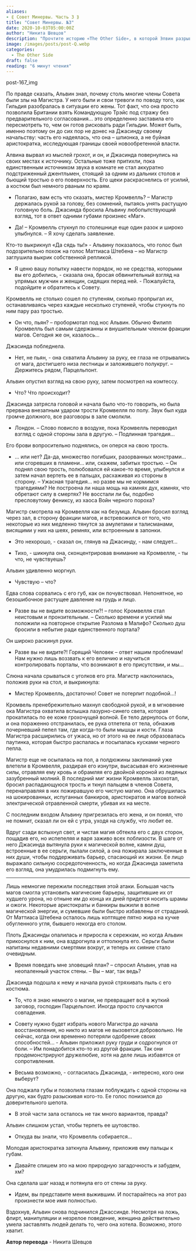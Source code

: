 ```yaml
---
aliases: 
- ⟪ Совет Минервы. Часть 3 ⟫
title: "Совет Минервы. №3"
date: 2020-10-03T05:00:00Z
author: "Никита Шевцов"
description: "Прочтите историю «The Other Side», в которой Элвин разрывается между своей верностью гильдии и беспокойством о положении своей жены. Следите за развитием событий в этой интригующей истории о шпионаже и силовых играх. | Malifaux история"
image: /images/posts/post-Q.webp
categories: 
  - The Other Side
draft: false
reading: "6 минут чтения"
---
```

post-167_img

По правде сказать, Альвин знал, почему столь многие члены Совета были злы на Магистра. У него были и свои тревоги по поводу того, как Гильдия разобралась в ситуации его жены. Тот факт, что она просто позволила Британии взять Командующую Трэйс под стражу без предварительного согласования… это определенно заставила его пересмотреть то, чем он готов рисковать ради Гильдии. Может быть, именно поэтому он до сих пор не донес на Джасинду своему начальству: часть его надеялась, что она – шпионка, а не буйная аристократка, исследующая границы своей новообретенной власти.

Алвина вырвал из мыслей грохот, и он, и Джасинда повернулись на своих местах к источнику. Остальные тоже притихли, пока единственным источником звука в комнате не стал аккуратно подстриженный джентльмен, стоящий за одним из дальних столов и бьющий тростью о его поверхность. Его щеки раскраснелись от усилий, а костюм был немного рваным по краям.

- Полагаю, вам есть что сказать, мистер Кромвелль? – Магистр держалась рукой за голову, без сомнений, пытаясь унять растущую головную боль. Джасинда бросила Альвину любопытствующий взгляд, тот в ответ одними губами произнес «Маг».

- Да! – Кромвелль стукнул по столешнице еще один разок и широко улыбнулся. – Я хочу сделать заявление.

Кто-то выкрикнул «Да сядь ты!» - Альвину показалось, что голос был подозрительно похож на голос Маттиаса Штебена – но Магистр заглушила выкрик собственной репликой.

- Я ценю вашу попытку навести порядок, но не средства, которыми вы его добились, - сказала она, бросая обвинительный взгляд на упрямых мужчин и женщин, сидящих перед ней. - Пожалуйста, подойдите и обратитесь к Совету.

Кромвелль не столько сошел по ступеням, сколько пропрыгал их, останавливаясь через каждые несколько ступеней, чтобы стукнуть по ним пару раз тростью.

- Он что, пьян? – пробормотал под нос Альвин. Обычно Филипп Кромвелль был самым сдержанны и внушительным членом фракции магов. Сегодня же он, казалось…

Джасинда побледнела.

- Нет, не пьян, - она схватила Альвину за руку, ее глаза не отрывались от мага, достигшего низа лестницы и заложившего полукруг. – Держитесь рядом, Парцельпонт.

Альвин опустил взгляд на свою руку, затем посмотрел на комтессу.

- Что? Что происходит?

Джасинда затрясла головой и начала было что-то говорить, но была прервана внезапным ударом трости Кромвелля по полу. Звук был куда громче должного, все разговоры в зале смолкли.

- Лондон. – Слово повисло в воздухе, пока Кромвелль переводил взгляд с одной стороны зала в другую. – Подлинная трагедия…

Его брови вопросительно поднялись, он оперся на свою трость.

- … или нет? Да-да, множество погибших, разорванных монстрами… или сгоревших в пламени… или, скажем, забитых тростью. – Он поднял свою трость, полюбовался ей какое-то время, улыбнулся и затем начал вертеть ее в пальцах, расхаживая из стороны в сторону. – Ужасная трагедия… но разве мы не кормимся трагедиями? Не построена ли наша мощь на камнях дух, камнях, что обретают силу в смертях? Не восстали ли бы, подобно пресловутому фениксу, из хаоса Войн черного пороха?

Магистр смотрела на Кромвелля как на безумца. Альвин бросил взгляд через зал, в сторону фракции магов, и встревожился от того, что некоторые из них медленно тянутся за амулетами и талисманами, висящими у них на шеях, ремнях, или встроенным в запонки.

- Это нехорошо, - сказал он, глянув на Джасинду, - нам следует…

- Тихо, - шикнула она, сконцентрировав внимание на Кромвелле, - ты что, не чувствуешь?

Альвин удивленно моргнул.

- Чувствую – что?

Едва слова сорвались с его губ, как он почувствовал. Непонятное, но безошибочное растущее давление на грудь и лицо.

- Разве вы не видите возможности?! – голос Кромвелля стал неистовым и пронзительным. – Сколько времени и усилий мы положили на повторное открытие Разлома в Малифо? Сколько душ бросили в небытие ради единственного портала?

Он широко раскинул руки.

- Разве вы не видите?! Горящий Человек – ответ нашим проблемам! Нам нужно лишь воззвать к его величию и научиться контролировать порталы, что возникают в его присутствии, и мы…

Слюна начала срываться с уголков его рта. Магистр наклонилась, положив руки на стол, и выкрикнула:

- Мистер Кромвелль, достаточно! Совет не потерпит подобной…!

Кромвель пренебрежительно махнул свободной рукой, и в мгновение ока Магистра охватила вспышка лазурно-синего света, которая прокатилась по ее коже грохочущей волной. Ее тело дернулось от боли, и она пораженно отстранилась, ее рука отлетела от тела, обнажив почерневший пепел там, где когда-то были мышцы и кости. Глаза Магистра расширились от ужаса, но от этого на ее лице образовалась паутинка, которая быстро распалась и посыпалась кусками черного пепла.

Магистр еще не осыпалась на пол, а полдюжины заклинаний уже влетели в Кромвелля, раздирая его изнутри, высасывая его жизненные силы, отравляя ему кровь и обрамляя его двойной короной из ледяных зазубренный молний. В последний миг жизни Кромвелль захохотал, бросил распадающуюся трость и ткнул пальцем в членов Совета, перенаправляя в них пожиравшую его чистую магию. Она обрушилась на шокированных, испуганных банкиров, аристократов и магов волной электрической отравленной смерти, убивая их на месте.

С последним входом Альвину пригрезилась его жена, и он понял, что не помнит, сказал ли он ей с утра, уходя на службу, что любит ее.

Вдруг сзади вспыхнул свет, и чистая магия обтекла его с двух сторон, пощадив его, но испепеляя и варя заживо всех поблизости. В шаге от него Джасинда вытянула руки к магической волне, камни душ, встроенные в ее серьги, пылали силой, а она пожирала заключенные в них души, чтобы поддерживать барьер, спасающий их жизни. Ее лицо выражало сильную сосредоточенность, но когда Джасинда заметила его взгляд, она умудрилась подмигнуть ему.

***

Лишь немногие пережили последствия этой атаки. Большая часть магов смогла установить магические барьеры, защитившие их от худшего урона, но отныне им до конца их дней придется носить шрамы и ожоги. Некоторые аристократы и банкиры выжили в волне магической энергии, и сумевшие были быстро избавлены от страданий. От Маттиаса Штебена осталось лишь коптящее пятно жира на кучке обугленного угля, бывшего некогда его столом.

Плоть Джасинды опалилась и приросла к сережкам, но когда Альвин прикоснулся к ним, она вздрогнула и оттолкнула его. Серьги были напитаны недавними смертями вокруг, и теперь их сияние стало очевидным.

- Время поведать мне зловещий план? – спросил Альвин, упав на неопаленный участок стены. – Вы – маг, так ведь?

Джасинда подошла к нему и начала рукой стряхивать пыль с его костюма.

- То, что я знаю немного о магии, не превращает всё в жуткий заговор, господин Парцельпонт. Иногда просто случаются совпадения.

- Совету нужно будет избрать нового Магистра до начала восстановления, но никто из магов не вызовется добровольно. Не сейчас, когда они временно потеряли одобрение своих способностей… - Альвин приложил руку груди и содрогнулся от боли. – Им понадобится кто-то из другой фракции. Так они продемонстрируют дружелюбие, хотя на деле лишь избавятся от сопротивления.

- Весьма возможно, - согласилась Джасинда, - интересно, кого они выберут?

Она поджала губы и позволила глазам поблуждать с одной стороны на другую, как будто разыскивая кого-то. Ее голос понизился до доверительного шепота.

- В этой части зала осталось не так много вариантов, правда?

Альвин слишком устал, чтобы терпеть ее шутовство.

- Откуда вы знали, что Кромвелль собирается…

Молодая аристократка заткнула Альвину, приложив ему пальцы к губам.

- Давайте спишем это на мою природную загадочность и забудем, хм?

Она сделала шаг назад и потянула его от стены за руку.

- Идем, вы представите меня выжившим. И постарайтесь на этот раз произнести мое имя полностью.

Вздохнув, Альвин снова подчинился Джассинде. Несмотря на ложь, флирт, манипуляции и незрелое поведение, женщина действительно умела заставлять людей делать то, чего она хотела. Возможно, этого хватит.



**Автор перевода** - Никита Шевцов
